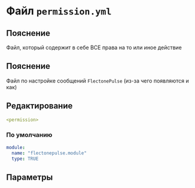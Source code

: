 # Файл `permission.yml`

## Пояснение
Файл, который содержит в себе ВСЕ права на то или иное действие

## Пояснение
Файл по настройке сообщений `FlectonePulse` (из-за чего появляются и как)

## Редактирование
```yaml
<permission>
```

### По умолчанию
```yaml
module:
  name: "flectonepulse.module"
  type: TRUE
```

## Параметры

<!--@include: @/parts/permission/permissionTier3.md-->